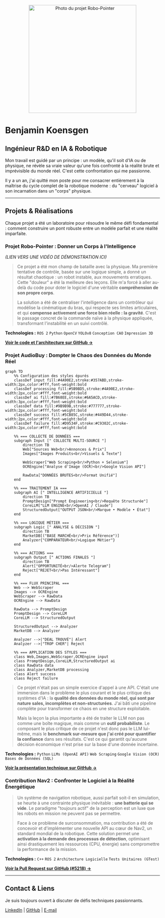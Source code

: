 <p align="center">
  <img src="assets/photo-profil-robots.jpg" alt="Photo du projet Robo-Pointer" width="350"/>
</p>

# Benjamin Koensgen

## Ingénieur R&D en IA & Robotique

Mon travail est guidé par un principe : un modèle, qu'il soit d'IA ou de physique, ne révèle sa vraie valeur qu'une fois confronté à la réalité brute et imprévisible du monde réel. C'est cette confrontation qui me passionne.

Il y a un an, j'ai quitté mon poste pour me consacrer entièrement à la maîtrise du cycle complet de la robotique moderne : du "cerveau" logiciel à son incarnation dans un "corps" physique.

---

## Projets & Réalisations

Chaque projet a été un laboratoire pour résoudre le même défi fondamental : comment construire un pont robuste entre un modèle parfait et une réalité imparfaite.

### Projet Robo-Pointer : Donner un Corps à l'Intelligence

*(LIEN VERS UNE VIDÉO DE DÉMONSTRATION ICI)*

> Ce projet a été mon champ de bataille avec la physique. Ma première tentative de contrôle, basée sur une logique simple, a donné un résultat chaotique : un robot instable, aux mouvements erratiques. Cette "douleur" a été la meilleure des leçons. Elle m'a forcé à aller au-delà du code pour doter le logiciel d'une véritable **compréhension de son propre corps**.
>
> La solution a été de centraliser l'intelligence dans un contrôleur qui modélise la cinématique du bras, qui respecte ses limites articulaires, et qui **compense activement une force bien réelle : la gravité**. C'est le passage concret de la commande naïve à la physique appliquée, transformant l'instabilité en un suivi contrôlé.

**Technologies :** `ROS 2` `Python` `OpenCV` `YOLOv8` `Conception CAO` `Impression 3D`

**[Voir le code et l'architecture sur GitHub →](https://github.com/bkoensgen/robo-pointer-so100)**

### Projet AudioBuy : Dompter le Chaos des Données du Monde Réel

```mermaid
graph TD
    %% Configuration des styles épurés
    classDef input fill:#4A90E2,stroke:#357ABD,stroke-width:2px,color:#fff,font-weight:bold
    classDef processing fill:#5B9BD5,stroke:#4A90E2,stroke-width:2px,color:#fff,font-weight:bold
    classDef ai fill:#7B68EE,stroke:#6A5ACD,stroke-width:3px,color:#fff,font-weight:bold
    classDef data fill:#9B9B9B,stroke:#777777,stroke-width:2px,color:#fff,font-weight:bold
    classDef success fill:#5CB85C,stroke:#449D44,stroke-width:2px,color:#fff,font-weight:bold
    classDef failure fill:#D9534F,stroke:#C9302C,stroke-width:2px,color:#fff,font-weight:bold

    %% === COLLECTE DE DONNÉES ===
    subgraph Input [" COLLECTE MULTI-SOURCE "]
        direction TB
        Web["Sources Web<br/>Annonces & Prix"]
        Images["Images Produits<br/>Visuels & Texte"]
        
        WebScraper["Web Scraping<br/>Python + Selenium"]
        OCREngine["Analyse d'Image (OCR)<br/>Google Vision API"]
        
        RawData["DONNÉES BRUTES<br/>Format Unifié"]
    end

    %% === TRAITEMENT IA ===
    subgraph AI [" INTELLIGENCE ARTIFICIELLE "]
        direction TB
        PromptDesign["Prompt Engineering<br/>Requête Structurée"]
        CoreLLM["LLM ENGINE<br/>OpenAI / Claude"]
        StructuredOutput["OUTPUT JSON<br/>Marque • Modèle • État"]
    end

    %% === LOGIQUE MÉTIER ===
    subgraph Logic [" ANALYSE & DÉCISION "]
        direction TB
        MarketDB[("BASE MARCHÉ<br/>Prix Référence")]
        Analyzer{"COMPARATEUR<br/>Logique Métier"}
    end

    %% === ACTIONS ===
    subgraph Output [" ACTIONS FINALES "]
        direction TB
        Alert["OPPORTUNITÉ<br/>Alerte Telegram"]
        Reject["REJET<br/>Pas Intéressant"]
    end

    %% === FLUX PRINCIPAL ===
    Web --> WebScraper
    Images --> OCREngine
    WebScraper --> RawData
    OCREngine --> RawData
    
    RawData --> PromptDesign
    PromptDesign --> CoreLLM
    CoreLLM --> StructuredOutput
    
    StructuredOutput --> Analyzer
    MarketDB --> Analyzer
    
    Analyzer -->|"DEAL TROUVÉ"| Alert
    Analyzer -->|"TROP CHER"| Reject

    %% === APPLICATION DES STYLES ===
    class Web,Images,WebScraper,OCREngine input
    class PromptDesign,CoreLLM,StructuredOutput ai
    class RawData data
    class Analyzer,MarketDB processing
    class Alert success
    class Reject failure
```
> Ce projet n'était pas un simple exercice d'appel à une API. C'était une immersion dans le problème le plus courant et le plus critique des systèmes d'IA : la **qualité des données du monde réel, qui sont par nature sales, incomplètes et non-structurées**. J'ai bâti une pipeline complète pour transformer ce chaos en une structure exploitable.
>
> Mais la leçon la plus importante a été de traiter le LLM non pas comme une boîte magique, mais comme un **outil probabiliste**. Le composant le plus critique de ce projet n'est donc pas le LLM lui-même, mais le **benchmark sur-mesure que j'ai créé pour quantifier la confiance** dans ses résultats. C'est ce qui garantit qu'aucune décision économique n'est prise sur la base d'une donnée incertaine.

**Technologies :** `Python` `LLMs (OpenAI API)` `Web Scraping` `Google Vision (OCR)` `Bases de Données (SQL)`

**[Voir la présentation technique sur GitHub →](https://github.com/bkoensgen/Audiobuy-showcase)**

### Contribution Nav2 : Confronter le Logiciel à la Réalité Énergétique

> Un système de navigation robotique, aussi parfait soit-il en simulation, se heurte à une contrainte physique inévitable : **une batterie qui se vide**. Le paradigme "toujours actif" de la perception est un luxe que les robots en mission ne peuvent pas se permettre.
>
> Face à ce problème de surconsommation, ma contribution a été de concevoir et d'implémenter une nouvelle API au cœur de Nav2, un standard mondial de la robotique. Cette solution permet une **activation à la demande des processus de détection**, optimisant ainsi drastiquement les ressources (CPU, énergie) sans compromettre la performance de la mission.

**Technologies :** `C++` `ROS 2` `Architecture Logicielle` `Tests Unitaires (GTest)`

**[Voir la Pull Request sur GitHub (#5218) →](https://github.com/ros-navigation/navigation2/pull/5218)**

---

## Contact & Liens

Je suis toujours ouvert à discuter de défis techniques passionnants.

[LinkedIn](https://www.linkedin.com/in/benjamin-koensgen) | [GitHub](https://github.com/bkoensgen) | [E-mail](mailto:bkoensgen@gmail.com)
